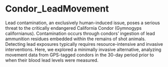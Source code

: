 # Condor_LeadMovement

Lead contamination, an exclusively human-induced issue, poses a serious threat to the critically endangered California Condor (Gymnogyps californianus). Contamination occurs through condors’ ingestion of lead ammunition residues embedded within the remains of shot animals. Detecting lead exposures typically requires resource-intensive and invasive interventions. Here, we explored a minimally invasive alternative, analyzing movement data from GPS-tagged condors in the 30-day period prior to when their blood lead levels were measured.
